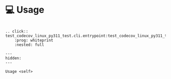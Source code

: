 <!--
SPDX-FileCopyrightText: © 2024 Romain Brault <mail@romainbrault.com>

SPDX-License-Identifier: CC0-1.0
-->

# 💻 Usage

```{eval-rst}

.. click:: test_codecov_linux_py311_test.cli.entrypoint:test_codecov_linux_py311_test
    :prog: whiteprint
    :nested: full
```

```{toctree}
---
hidden:
---

Usage <self>
```
